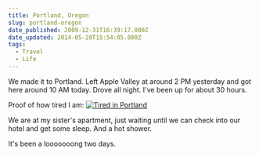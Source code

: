 ```yaml
---
title: Portland, Oregon
slug: portland-oregon
date_published: 2009-12-31T16:39:17.000Z
date_updated: 2014-05-28T15:54:05.000Z
tags:
  - Travel
  - Life
---
```


We made it to Portland. Left Apple Valley at around 2 PM yesterday and got here around 10 AM today. Drove all night. I've been up for about 30 hours.

Proof of how tired I am:
[![Tired in Portland](http://res.cloudinary.com/joelgoodman/image/upload/h_225,w_300/v1401314046/Photo-on-2010-12-31-at-14_361_agtyeg.jpg)](http://joelgoodman.wpengine.com/wp-content/uploads/2009/12/Photo-on-2010-12-31-at-14.361.jpg)

We are at my sister's apartment, just waiting until we can check into our hotel and get some sleep. And a hot shower.

It's been a looooooong two days.
